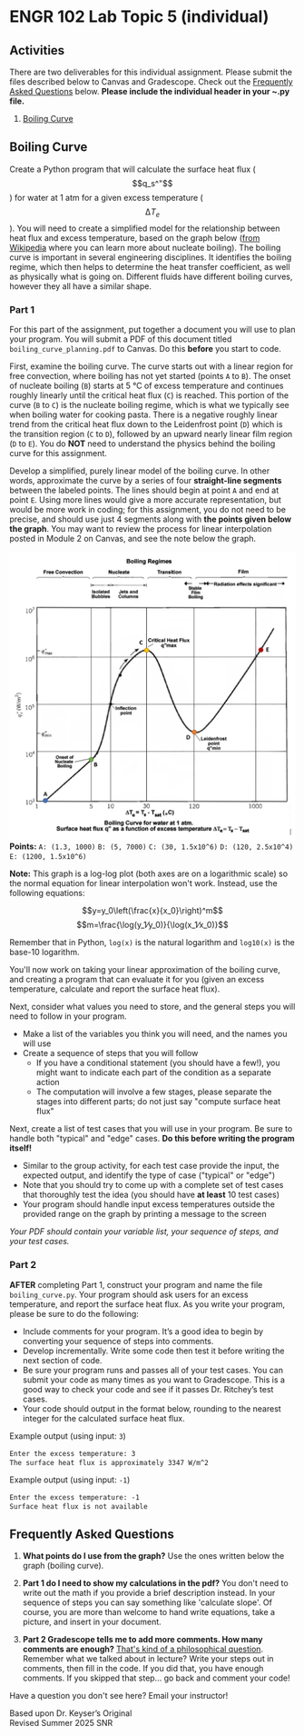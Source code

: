 # ENGR 102 Lab Topic 5 (individual)

## Activities
There are two deliverables for this individual assignment. Please submit the files described below to Canvas and Gradescope. Check out the [Frequently Asked Questions](#frequently-asked-questions) below. **Please include the individual header in your ~.py file.**

1. [Boiling Curve](#boiling-curve)

## Boiling Curve
Create a Python program that will calculate the surface heat flux ($$q_s^"$$) for water at 1 atm for a given excess temperature ($$∆T_e$$). You will need to create a simplified model for the relationship between heat flux and excess temperature, based on the graph below ([from Wikipedia](https://en.wikipedia.org/wiki/Nucleate_boiling) where you can learn more about nucleate boiling). The boiling curve is important in several engineering disciplines. It identifies the boiling regime, which then helps to determine the heat transfer coefficient, as well as physically what is going on. Different fluids have different boiling curves, however they all have a similar shape.

### Part 1
For this part of the assignment, put together a document you will use to plan your program. You will submit a PDF of this document titled `boiling_curve_planning.pdf` to Canvas. Do this **before** you start to code.

First, examine the boiling curve. The curve starts out with a linear region for free convection, where boiling has not yet started (points `A` to `B`). The onset of nucleate boiling (`B`) starts at 5 °C of excess temperature and continues roughly linearly until the critical heat flux (`C`) is reached. This portion of the curve (`B` to `C`) is the nucleate boiling regime, which is what we typically see when boiling water for cooking pasta. There is a negative roughly linear trend from the critical heat flux down to the Leidenfrost point (`D`) which is the transition region (`C` to `D`), followed by an upward nearly linear film region (`D` to `E`). You do **NOT** need to understand the physics behind the boiling curve for this assignment. 

Develop a simplified, purely linear model of the boiling curve. In other words, approximate the curve by a series of four **straight-line segments** between the labeled points. The lines should begin at point `A` and end at point `E`. Using more lines would give a more accurate representation, but would be more work in coding; for this assignment, you do not need to be precise, and should use just 4 segments along with **the points given below the graph**. You may want to review the process for linear interpolation posted in Module 2 on Canvas, and see the note below the graph.

![Boiling Curve](lab_5_individual_boiling_curve.png)
**Points:**  `A: (1.3, 1000)`  `B: (5, 7000)`  `C: (30, 1.5x10^6)`  `D: (120, 2.5x10^4)`  `E: (1200, 1.5x10^6)`

**Note:** This graph is a log-log plot (both axes are on a logarithmic scale) so the normal equation for linear interpolation won't work. Instead, use the following equations:

$$y=y_0\left(\frac{x}{x_0}\right)^m$$
$$m=\frac{\log⁡(y_1⁄y_0)}{\log⁡(x_1⁄x_0)}$$

Remember that in Python, `log(x)` is the natural logarithm and `log10(x)` is the base-10 logarithm.

You'll now work on taking your linear approximation of the boiling curve, and creating a program that can evaluate it for you (given an excess temperature, calculate and report the surface heat flux). 

Next, consider what values you need to store, and the general steps you will need to follow in your program. 
- Make a list of the variables you think you will need, and the names you will use
- Create a sequence of steps that you will follow 
  - If you have a conditional statement (you should have a few!), you might want to indicate each part of the condition as a separate action
  - The computation will involve a few stages, please separate the stages into different parts; do not just say "compute surface heat flux"

Next, create a list of test cases that you will use in your program. Be sure to handle both "typical" and "edge" cases. **Do this before writing the program itself!**
- Similar to the group activity, for each test case provide the input, the expected output, and identify the type of case ("typical" or "edge")
- Note that you should try to come up with a complete set of test cases that thoroughly test the idea (you should have **at least** 10 test cases)
- Your program should handle input excess temperatures outside the provided range on the graph by printing a message to the screen
 
*Your PDF should contain your variable list, your sequence of steps, and your test cases.*

### Part 2
**AFTER** completing Part 1, construct your program and name the file `boiling_curve.py`. Your program should ask users for an excess temperature, and report the surface heat flux. As you write your program, please be sure to do the following: 
- Include comments for your program. It’s a good idea to begin by converting your sequence of steps into comments. 
- Develop incrementally. Write some code then test it before writing the next section of code.   
- Be sure your program runs and passes all of your test cases. You can submit your code as many times as you want to Gradescope. This is a good way to check your code and see if it passes Dr. Ritchey’s test cases.
- Your code should output in the format below, rounding to the nearest integer for the calculated surface heat flux.

Example output (using input: `3`)
```
Enter the excess temperature: 3
The surface heat flux is approximately 3347 W/m^2
```
Example output (using input: `-1`)
```
Enter the excess temperature: -1
Surface heat flux is not available
```


## Frequently Asked Questions
1. **What points do I use from the graph?** Use the ones written below the graph (boiling curve).

2. **Part 1 do I need to show my calculations in the pdf?** You don't need to write out the math if you provide a brief description instead. In your sequence of steps you can say something like 'calculate slope'. Of course, you are more than welcome to hand write equations, take a picture, and insert in your document.

3. **Part 2 Gradescope tells me to add more comments. How many comments are enough?** [That's kind of a philosophical question](The_Commento.pdf). Remember what we talked about in lecture? Write your steps out in comments, then fill in the code. If you did that, you have enough comments. If you skipped that step... go back and comment your code!

Have a question you don't see here? Email your instructor!

Based upon Dr. Keyser’s Original<br/>
Revised Summer 2025 SNR
